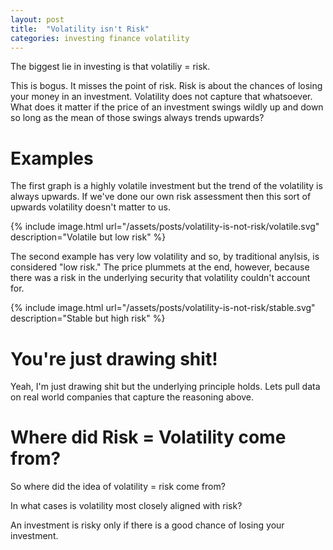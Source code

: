 ```yaml
---
layout: post
title:  "Volatility isn't Risk"
categories: investing finance volatility
---
```


The biggest lie in investing is that volatiliy = risk.

This is bogus. It misses the point of risk. Risk is about the chances of losing your money in an investment. Volatility does not capture that whatsoever. What does it matter if the price of an investment swings wildly up and down so long as the mean of those swings always trends upwards?

# Examples

The first graph is a highly volatile investment but the trend of the volatility is always upwards. If we've done our own risk assessment then this sort of upwards volatility doesn't matter to us.

{% include image.html url="/assets/posts/volatility-is-not-risk/volatile.svg" description="Volatile but low risk" %}

The second example has very low volatility and so, by traditional anylsis, is considered "low risk." The price plummets at the end, however, because there was a risk in the underlying security that volatility couldn't account for.

{% include image.html url="/assets/posts/volatility-is-not-risk/stable.svg" description="Stable but high risk" %}

# You're just drawing shit!

Yeah, I'm just drawing shit but the underlying principle holds. Lets pull data on real world companies that capture the reasoning above.





# Where did Risk = Volatility come from?

So where did the idea of volatility = risk come from?

In what cases is volatility most closely aligned with risk?

An investment is risky only if there is a good chance of losing your investment.
